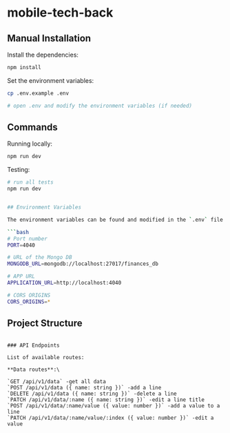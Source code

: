 # mobile-tech-back

## Manual Installation

Install the dependencies:

```bash
npm install
```

Set the environment variables:

```bash
cp .env.example .env

# open .env and modify the environment variables (if needed)
```
## Commands

Running locally:

```bash
npm run dev
```
Testing:

```bash
# run all tests
npm run dev


## Environment Variables

The environment variables can be found and modified in the `.env` file. They come with these default values:

```bash
# Port number
PORT=4040

# URL of the Mongo DB
MONGODB_URL=mongodb://localhost:27017/finances_db

# APP URL
APPLICATION_URL=http://localhost:4040

# CORS ORIGINS
CORS_ORIGINS=*
```

## Project Structure

```

### API Endpoints

List of available routes:

**Data routes**:\

`GET /api/v1/data` -get all data 
`POST /api/v1/data ({ name: string })` -add a line
`DELETE /api/v1/data ({ name: string })` -delete a line 
`PATCH /api/v1/data/:name ({ name: string })` -edit a line title
`POST /api/v1/data/:name/value ({ value: number })` -add a value to a line
`PATCH /api/v1/data/:name/value/:index ({ value: number })` -edit a value 

